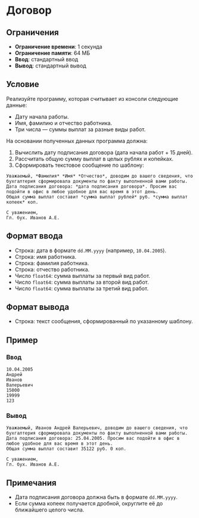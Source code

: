 # Договор

## Ограничения
- **Ограничение времени**: 1 секунда
- **Ограничение памяти**: 64 МБ
- **Ввод**: стандартный ввод
- **Вывод**: стандартный вывод

## Условие
Реализуйте программу, которая считывает из консоли следующие данные:
- Дату начала работы.
- Имя, фамилию и отчество работника.
- Три числа — суммы выплат за разные виды работ.

На основании полученных данных программа должна:
1. Вычислить дату подписания договора (дата начала работ + 15 дней).
2. Рассчитать общую сумму выплат в целых рублях и копейках.
3. Сформировать текстовое сообщение по шаблону:

```
Уважаемый, *Фамилия* *Имя* *Отчество*, доводим до вашего сведения, что бухгалтерия сформировала документы по факту выполненной вами работы.
Дата подписания договора: *дата подписания договора*. Просим вас подойти в офис в любое удобное для вас время в этот день.
Общая сумма выплат составит *сумма выплат рублей* руб. *сумма выплат копеек* коп.

С уважением,
Гл. бух. Иванов А.Е.
```

## Формат ввода
- Строка: дата в формате `dd.MM.yyyy` (например, `10.04.2005`).
- Строка: имя работника.
- Строка: фамилия работника.
- Строка: отчество работника.
- Число `float64`: сумма выплаты за первый вид работ.
- Число `float64`: сумма выплаты за второй вид работ.
- Число `float64`: сумма выплаты за третий вид работ.

## Формат вывода
- Строка: текст сообщения, сформированный по указанному шаблону.

## Пример

### Ввод
```
10.04.2005
Андрей
Иванов
Валерьевич
15000
19999
123
```

### Вывод
```
Уважаемый, Иванов Андрей Валерьевич, доводим до вашего сведения, что бухгалтерия сформировала документы по факту выполненной вами работы.
Дата подписания договора: 25.04.2005. Просим вас подойти в офис в любое удобное для вас время в этот день.
Общая сумма выплат составит 35122 руб. 0 коп.

С уважением,
Гл. бух. Иванов А.Е.
```

## Примечания
- Дата подписания договора должна быть в формате `dd.MM.yyyy`.
- Если сумма копеек получается дробной, округлите её до ближайшего целого числа.